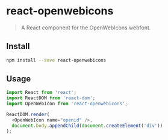 # react-openwebicons

> A React component for the OpenWebIcons webfont.

## Install

```bash
npm install --save react-openwebicons
```

## Usage

```JavaScript
import React from 'react';
import ReactDOM from 'react-dom';
import OpenWebIcon from 'react-openwebicons';

ReactDOM.render(
  <OpenWebIcon name="openid" />,
  document.body.appendChild(document.createElement('div'))
);
```
